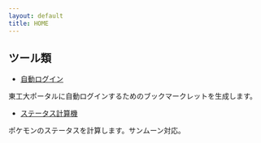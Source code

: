 ```yaml
---
layout: default
title: HOME
---
```


## ツール類

- [自動ログイン](./alc.html)

東工大ポータルに自動ログインするためのブックマークレットを生成します。

- [ステータス計算機](./poke/kotai.html)

ポケモンのステータスを計算します。サンムーン対応。